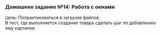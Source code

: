 ### Домашнее задание №14:  Работа с окнами

Цель: Попрактиковаться в загрузке файлов.  
В тест, где выполняется создание товара сделать шаг по добавлению ему картинки
